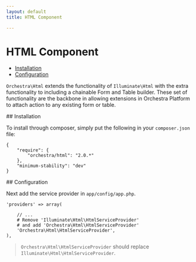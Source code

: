 ```yaml
---
layout: default
title: HTML Component

---
```


HTML Component
==============

* [Installation](#installation)
* [Configuration](#configuration)

<article id="introduction">

`Orchestra\Html` extends the functionality of `Illuminate\Html` with the extra functionality to including a chainable Form and Table builder. These set of functionality are the backbone in allowing extensions in Orchestra Platform to attach action to any existing form or table.

</article>

<article id="installation">
## Installation

To install through composer, simply put the following in your `composer.json` file:

	{
		"require": {
			"orchestra/html": "2.0.*"
		},
		"minimum-stability": "dev"
	}

</article>

<article id="configuration">
## Configuration

Next add the service provider in `app/config/app.php`.

	'providers' => array(
		
		// ...
		# Remove 'Illuminate\Html\HtmlServiceProvider' 
		# and add 'Orchestra\Html\HtmlServiceProvider'
		'Orchestra\Html\HtmlServiceProvider',
	),

> `Orchestra\Html\HtmlServiceProvider` should replace `Illuminate\Html\HtmlServiceProvider`.

</article>
